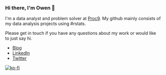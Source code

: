 ### Hi there, I'm Owen 👋

I'm a data analyst and problem solver at [Proc9](https://proc9.com/). My github mainly consists of my data analysis projects using #rstats.

Please get in touch if you have any questions about my work or would like to just say hi.

- [Blog](https://otstats.github.io)
- [LinkedIn](https://www.linkedin.com/in/owen-thompson/)
- [Twitter](https://twitter.com/otstats)

<!--
**OTStats/otstats** is a ✨ _special_ ✨ repository because its `README.md` (this file) appears on your GitHub profile.

Here are some ideas to get you started:

- 🔭 I’m currently working on ...
- 🌱 I’m currently learning ...
- 👯 I’m looking to collaborate on ...
- 🤔 I’m looking for help with ...
- 💬 Ask me about ...
- 📫 How to reach me: ...
- 😄 Pronouns: ...
- ⚡ Fun fact: ...
-->

[![ko-fi](https://ko-fi.com/img/githubbutton_sm.svg)](https://ko-fi.com/E1E4E57G1)
